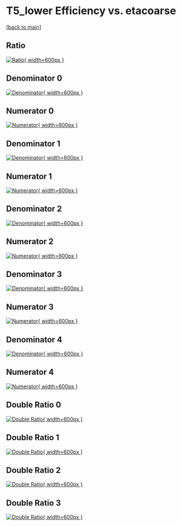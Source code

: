 # T5_lower Efficiency vs. etacoarse

[[back to main](./)]



## Ratio

[![Ratio](../mtv/var/T5_lower_base_0_0_eff_etacoarse.png){ width=600px }](../mtv/var/T5_lower_base_0_0_eff_etacoarse.pdf)

## Denominator 0

[![Denominator](../mtv/den/T5_lower_base_0_0_eff_etacoarse_den0.png){ width=600px }](../mtv/den/T5_lower_base_0_0_eff_etacoarse_den0.pdf)

## Numerator 0

[![Numerator](../mtv/num/T5_lower_base_0_0_eff_etacoarse_num0.png){ width=600px }](../mtv/num/T5_lower_base_0_0_eff_etacoarse_num0.pdf)

## Denominator 1

[![Denominator](../mtv/den/T5_lower_base_0_0_eff_etacoarse_den1.png){ width=600px }](../mtv/den/T5_lower_base_0_0_eff_etacoarse_den1.pdf)

## Numerator 1

[![Numerator](../mtv/num/T5_lower_base_0_0_eff_etacoarse_num1.png){ width=600px }](../mtv/num/T5_lower_base_0_0_eff_etacoarse_num1.pdf)

## Denominator 2

[![Denominator](../mtv/den/T5_lower_base_0_0_eff_etacoarse_den2.png){ width=600px }](../mtv/den/T5_lower_base_0_0_eff_etacoarse_den2.pdf)

## Numerator 2

[![Numerator](../mtv/num/T5_lower_base_0_0_eff_etacoarse_num2.png){ width=600px }](../mtv/num/T5_lower_base_0_0_eff_etacoarse_num2.pdf)

## Denominator 3

[![Denominator](../mtv/den/T5_lower_base_0_0_eff_etacoarse_den3.png){ width=600px }](../mtv/den/T5_lower_base_0_0_eff_etacoarse_den3.pdf)

## Numerator 3

[![Numerator](../mtv/num/T5_lower_base_0_0_eff_etacoarse_num3.png){ width=600px }](../mtv/num/T5_lower_base_0_0_eff_etacoarse_num3.pdf)

## Denominator 4

[![Denominator](../mtv/den/T5_lower_base_0_0_eff_etacoarse_den4.png){ width=600px }](../mtv/den/T5_lower_base_0_0_eff_etacoarse_den4.pdf)

## Numerator 4

[![Numerator](../mtv/num/T5_lower_base_0_0_eff_etacoarse_num4.png){ width=600px }](../mtv/num/T5_lower_base_0_0_eff_etacoarse_num4.pdf)

## Double Ratio 0

[![Double Ratio](../mtv/ratio/T5_lower_base_0_0_eff_etacoarse_ratio0.png){ width=600px }](../mtv/ratio/T5_lower_base_0_0_eff_etacoarse_ratio0.pdf)

## Double Ratio 1

[![Double Ratio](../mtv/ratio/T5_lower_base_0_0_eff_etacoarse_ratio1.png){ width=600px }](../mtv/ratio/T5_lower_base_0_0_eff_etacoarse_ratio1.pdf)

## Double Ratio 2

[![Double Ratio](../mtv/ratio/T5_lower_base_0_0_eff_etacoarse_ratio2.png){ width=600px }](../mtv/ratio/T5_lower_base_0_0_eff_etacoarse_ratio2.pdf)

## Double Ratio 3

[![Double Ratio](../mtv/ratio/T5_lower_base_0_0_eff_etacoarse_ratio3.png){ width=600px }](../mtv/ratio/T5_lower_base_0_0_eff_etacoarse_ratio3.pdf)

